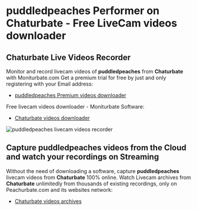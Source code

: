 # puddledpeaches Performer on Chaturbate - Free LiveCam videos downloader

## Chaturbate Live Videos Recorder

Monitor and record livecam videos of **puddledpeaches** from **Chaturbate** with Moniturbate.com
Get a premium trial for free by just and only registering with your Email address:
* [puddledpeaches Premium videos downloader](https://moniturbate.com/request-demo-licence-key.html)

Free livecam videos downloader - Moniturbate Software:
* [Chaturbate videos downloader](https://moniturbate.com/moniturbate-download-software.html)

![puddledpeaches livecam videos recorder](https://peachurnet.com/templates/moniturbate-software.png)


## Capture puddledpeaches videos from the Cloud and watch your recordings on Streaming

Without the need of downloading a software, capture **puddledpeaches** livecam videos from **Chaturbate** 100% online.
Watch Livecam archives from **Chaturbate** unlimitedly from thousands of existing recordings, only on Peachurbate.com and its websites network:
* [Chaturbate videos archives](https://peachurnet.com/)